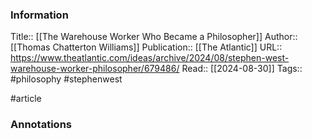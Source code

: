 
### Information
Title:: [[The Warehouse Worker Who Became a Philosopher]]
Author:: [[Thomas Chatterton Williams]]
Publication:: [[The Atlantic]]
URL:: https://www.theatlantic.com/ideas/archive/2024/08/stephen-west-warehouse-worker-philosopher/679486/
Read:: [[2024-08-30]]
Tags:: #philosophy #stephenwest

#article

### Annotations
